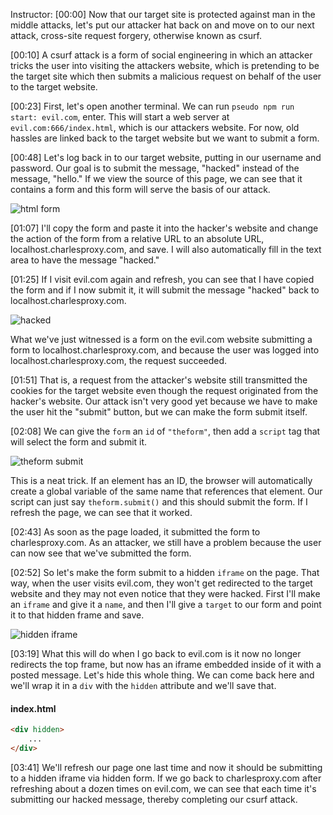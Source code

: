 Instructor: [00:00] Now that our target site is protected against man in the middle attacks, let's put our attacker hat back on and move on to our next attack, cross-site request forgery, otherwise known as csurf.

[00:10] A csurf attack is a form of social engineering in which an attacker tricks the user into visiting the attackers website, which is pretending to be the target site which then submits a malicious request on behalf of the user to the target website.

[00:23] First, let's open another terminal. We can run `pseudo npm run start: evil.com`, enter. This will start a web server at `evil.com:666/index.html`, which is our attackers website. For now, old hassles are linked back to the target website but we want to submit a form.

[00:48] Let's log back in to our target website, putting in our username and password. Our goal is to submit the message, "hacked" instead of the message, "hello." If we view the source of this page, we can see that it contains a form and this form will serve the basis of our attack.

![html form](../images/egghead-create-a-proof-of-concept-exploit-of-a-csurf-vulnerable-website-html-form.png)

[01:07] I'll copy the form and paste it into the hacker's website and change the action of the form from a relative URL to an absolute URL, localhost.charlesproxy.com, and save. I will also automatically fill in the text area to have the message "hacked."

[01:25] If I visit evil.com again and refresh, you can see that I have copied the form and if I now submit it, it will submit the message "hacked" back to localhost.charlesproxy.com. 

![hacked](../images/egghead-create-a-proof-of-concept-exploit-of-a-csurf-vulnerable-website-hacked.png)

What we've just witnessed is a form on the evil.com website submitting a form to localhost.charlesproxy.com, and because the user was logged into localhost.charlesproxy.com, the request succeeded.

[01:51] That is, a request from the attacker's website still transmitted the cookies for the target website even though the request originated from the hacker's website. Our attack isn't very good yet because we have to make the user hit the "submit" button, but we can make the form submit itself.

[02:08] We can give the `form` an `id` of `"theform"`, then add a `script` tag that will select the form and submit it. 

![theform submit](../images/egghead-create-a-proof-of-concept-exploit-of-a-csurf-vulnerable-website-theform-submit.png)

This is a neat trick. If an element has an ID, the browser will automatically create a global variable of the same name that references that element. Our script can just say `theform.submit()` and this should submit the form. If I refresh the page, we can see that it worked.

[02:43] As soon as the page loaded, it submitted the form to charlesproxy.com. As an attacker, we still have a problem because the user can now see that we've submitted the form.

[02:52] So let's make the form submit to a hidden `iframe` on the page. That way, when the user visits evil.com, they won't get redirected to the target website and they may not even notice that they were hacked. First I'll make an `iframe` and give it a `name`, and then I'll give a `target` to our form and point it to that hidden frame and save.

![hidden iframe](../images/egghead-create-a-proof-of-concept-exploit-of-a-csurf-vulnerable-website-hidden-iframe.png)

[03:19] What this will do when I go back to evil.com is it now no longer redirects the top frame, but now has an iframe embedded inside of it with a posted message. Let's hide this whole thing. We can come back here and we'll wrap it in a `div` with the `hidden` attribute and we'll save that.

#### index.html
```html
<div hidden>
    ...
</div>
```

[03:41] We'll refresh our page one last time and now it should be submitting to a hidden iframe via hidden form. If we go back to charlesproxy.com after refreshing about a dozen times on evil.com, we can see that each time it's submitting our hacked message, thereby completing our csurf attack.